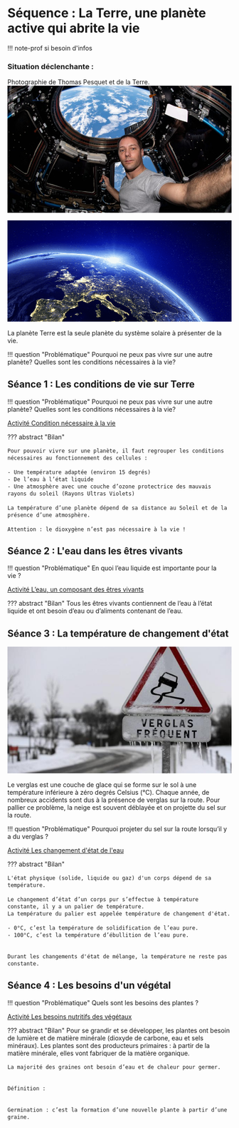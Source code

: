 # Séquence : La Terre, une planète active qui abrite la vie

!!! note-prof
    si besoin d'infos


    
### Situation déclenchante :

Photographie de Thomas Pesquet et de la Terre.
![](Pictures/photoPesquet.png)

![](Pictures/photoTerre.png)

La planète Terre est la seule planète du système solaire à présenter de la vie.



!!! question "Problématique"
    Pourquoi ne peux pas vivre sur une autre planète? Quelles sont les conditions nécessaires à la vie?

## Séance 1 : Les conditions de vie sur Terre 

!!! question "Problématique"
    Pourquoi ne peux pas vivre sur une autre planète? Quelles sont les conditions nécessaires à la vie?

[Activité Condition nécessaire à la vie](../conditionVie)




??? abstract "Bilan"

    Pour pouvoir vivre sur une planète, il faut regrouper les conditions nécessaires au fonctionnement des cellules :

    - Une température adaptée (environ 15 degrés)
    - De l’eau à l’état liquide
    - Une atmosphère avec une couche d’ozone protectrice des mauvais rayons du soleil (Rayons Ultras Violets)

    La température d’une planète dépend de sa distance au Soleil et de la présence d’une atmosphère.

    Attention : le dioxygène n’est pas nécessaire à la vie !

## Séance 2 : L'eau dans les êtres vivants

!!! question "Problématique"
    En quoi l’eau liquide est importante pour la vie ?

[Activité L’eau, un composant des êtres vivants](../VivantetEau)


??? abstract "Bilan"
    Tous les êtres vivants contiennent de l’eau à l’état liquide et ont besoin d’eau ou d’aliments contenant de l’eau.

## Séance 3 : La température de changement d'état

![](Pictures/panneauVerglas.png)

Le verglas est une couche de glace qui se forme sur le sol à une température inférieure à zéro degrés Celsius (°C). Chaque année, de nombreux accidents sont dus à la présence de verglas sur la route. Pour pallier ce problème, la neige est souvent déblayée et on projette du sel sur la route.

!!! question "Problématique"
    Pourquoi projeter du sel sur la route lorsqu’il y a du verglas ?

[Activité Les changement d'état de l'eau](../chgtEtatEau)

??? abstract "Bilan"

    L'état physique (solide, liquide ou gaz) d'un corps dépend de sa température.

    Le changement d’état d’un corps pur s’effectue à température constante, il y a un palier de température.
    La température du palier est appelée température de changement d'état.

    - 0°C, c’est la température de solidification de l’eau pure.
    - 100°C, c’est la température d’ébullition de l’eau pure.


    Durant les changements d'état de mélange, la température ne reste pas constante.

## Séance 4 : Les besoins d'un végétal

!!! question "Problématique"
    Quels sont les besoins des plantes ?

[Activité Les besoins nutritifs des végétaux](../besoinVeg)




??? abstract "Bilan"
    Pour se grandir et se développer, les plantes ont besoin de lumière et de matière minérale (dioxyde de carbone, eau et sels minéraux). Les plantes sont des producteurs primaires : à partir de la matière minérale, elles vont fabriquer de la matière organique.
    
    La majorité des graines ont besoin d’eau et de chaleur pour germer.


    Définition :

    
    Germination : c’est la formation d’une nouvelle plante à partir d’une graine.

